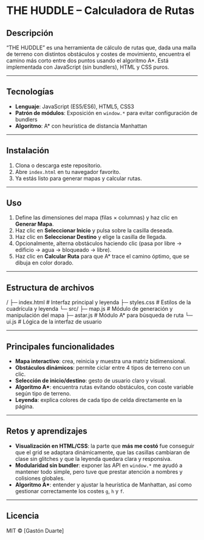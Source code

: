 # THE HUDDLE – Calculadora de Rutas

## Descripción
“THE HUDDLE” es una herramienta de cálculo de rutas que, dada una malla de terreno con distintos obstáculos y costes de movimiento, encuentra el camino más corto entre dos puntos usando el algoritmo A*. Está implementada con JavaScript (sin bundlers), HTML y CSS puros.

---

## Tecnologías
- **Lenguaje**: JavaScript (ES5/ES6), HTML5, CSS3  
- **Patrón de módulos**: Exposición en `window.*` para evitar configuración de bundlers  
- **Algoritmo**: A* con heurística de distancia Manhattan  

---

## Instalación
1. Clona o descarga este repositorio.  
2. Abre `index.html` en tu navegador favorito.  
3. Ya estás listo para generar mapas y calcular rutas.

---

## Uso
1. Define las dimensiones del mapa (filas × columnas) y haz clic en **Generar Mapa**.  
2. Haz clic en **Seleccionar Inicio** y pulsa sobre la casilla deseada.  
3. Haz clic en **Seleccionar Destino** y elige la casilla de llegada.  
4. Opcionalmente, alterna obstáculos haciendo clic (pasa por libre → edificio → agua → bloqueado → libre).  
5. Haz clic en **Calcular Ruta** para que A* trace el camino óptimo, que se dibuja en color dorado.

---

## Estructura de archivos
/
├─ index.html # Interfaz principal y leyenda
├─ styles.css # Estilos de la cuadrícula y leyenda
└─ src/
├─ map.js # Módulo de generación y manipulación del mapa
├─ astar.js # Módulo A* para búsqueda de ruta
└─ ui.js # Lógica de la interfaz de usuario


---

## Principales funcionalidades
- **Mapa interactivo**: crea, reinicia y muestra una matriz bidimensional.  
- **Obstáculos dinámicos**: permite ciclar entre 4 tipos de terreno con un clic.  
- **Selección de inicio/destino**: gesto de usuario claro y visual.  
- **Algoritmo A\***: encuentra rutas evitando obstáculos, con coste variable según tipo de terreno.  
- **Leyenda**: explica colores de cada tipo de celda directamente en la página.

---

## Retos y aprendizajes
- **Visualización en HTML/CSS**: la parte que **más me costó** fue conseguir que el grid se adaptara dinámicamente, que las casillas cambiaran de clase sin glitches y que la leyenda quedara clara y responsiva.  
- **Modularidad sin bundler**: exponer las API en `window.*` me ayudó a mantener todo simple, pero tuve que prestar atención a nombres y colisiones globales.  
- **Algoritmo A\***: entender y ajustar la heurística de Manhattan, así como gestionar correctamente los costes `g`, `h` y `f`.

---

## Licencia
MIT © [Gastón Duarte]
